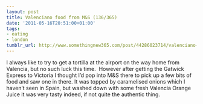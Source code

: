 ```yaml
---
layout: post
title: Valenciano food from M&S (136/365)
date: '2011-05-16T20:51:00+01:00'
tags:
- eating
- london
tumblr_url: http://www.somethingnew365.com/post/44286023714/valenciano-food-from-ms-136365
---
```

I always like to try to get a tortilla at the airport on the way home from Valencia, but no such luck this time. 
However after getting the Gatwick Express to Victoria I thought I’d pop into M&S there to pick up a few bits of food and saw one in there. It was topped by caramelised onions which I haven’t seen in Spain, but washed down with some fresh Valencia Orange Juice it was very tasty indeed, if not quite the authentic thing.
